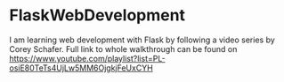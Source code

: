 # FlaskWebDevelopment
I am learning web development with Flask by following a video series 
by Corey Schafer. 
Full link to whole walkthrough can be found on https://www.youtube.com/playlist?list=PL-osiE80TeTs4UjLw5MM6OjgkjFeUxCYH
